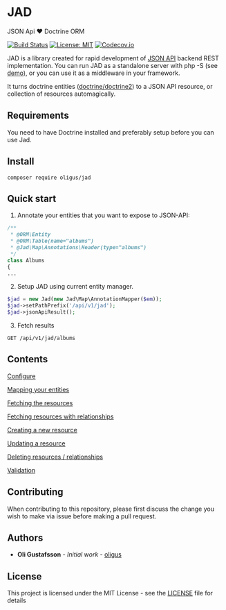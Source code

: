 # JAD

JSON Api :heart: Doctrine ORM

[![Build Status](https://travis-ci.org/oligus/jad.svg?branch=master)](https://travis-ci.org/oligus/jad)
[![License: MIT](https://img.shields.io/badge/License-MIT-yellow.svg)](https://opensource.org/licenses/MIT)
[![Codecov.io](https://codecov.io/gh/oligus/jad/branch/master/graphs/badge.svg)](https://codecov.io/gh/oligus/jad)

JAD is a library created for rapid development of [JSON API](http://jsonapi.org) backend REST implementation. You can
run JAD as a standalone server with php -S (see [demo](demo/README.md)), or you can use it as a middleware in your framework.

It turns doctrine entities ([doctrine/doctrine2](https://github.com/doctrine/doctrine2)) to a JSON API resource, or 
collection of resources automagically.

## Requirements

You need to have Doctrine installed and preferably setup before you can use Jad.

## Install

`composer require oligus/jad`

## Quick start

1. Annotate your entities that you want to expose to JSON-API:

```php
/**
 * @ORM\Entity
 * @ORM\Table(name="albums")
 * @Jad\Map\Annotations\Header(type="albums")
 */
class Albums
{
...
```

2. Setup JAD using current entity manager. 

```php
$jad = new Jad(new Jad\Map\AnnotationMapper($em));
$jad->setPathPrefix('/api/v1/jad');
$jad->jsonApiResult();
```

3. Fetch results

``` 
GET /api/v1/jad/albums
``` 

## Contents

[Configure](docs/configure.md)

[Mapping your entities](docs/mapping.md)

[Fetching the resources](docs/fetch.md)

[Fetching resources with relationships](docs/relations.md)

[Creating a new resource](docs/create.md)

[Updating a resource](docs/update.md)

[Deleting resources / relationships](docs/delete.md)

[Validation](docs/validation.md)

## Contributing

When contributing to this repository, please first discuss the change you wish to make via issue before making a pull request.

## Authors

* **Oli Gustafsson** - *Initial work* - [oligus](https://github.com/oligus)

## License

This project is licensed under the MIT License - see the [LICENSE](LICENSE.md) file for details

